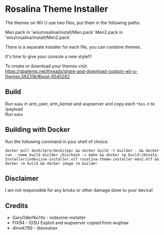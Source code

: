 # Rosalina Theme Installer

The themes on Wii U use two files, put them in the following paths:

Men.pack in 'wiiu/rosalina/install/Men.pack'
Men2.pack in 'wiiu/rosalina/install/Men2.pack'

There is a separate installer for each file, you can combine themes.

It's time to give your console a new style!!!

To create or download your themes visit:
https://gbatemp.net/threads/share-and-download-custom-wii-u-themes.592318/#post-9545282

## Build

Run `make` in arm_user, arm_kernel and wupserver and copy each `*bin.h` to /payload  
Run `make`

## Building with Docker

Run the following command in your shell of choice.
```
docker pull devkitpro/devkitppc && docker build -t builder . && docker run --name build builder /bin/bash -c make && docker cp build:/Hinata-Installer/indexiine-installer.elf rosalina-theme-installer-men2.elf && docker rm build && docker image rm builder
```

## Disclaimer

I am not responsible for any bricks or other damage done to your device!

## Credits

- GaryOderNichts - indexiine-installer
- FIX94 - IOSU Exploit and wupserver copied from wuphax  
- dimok789 - libiosuhax  
